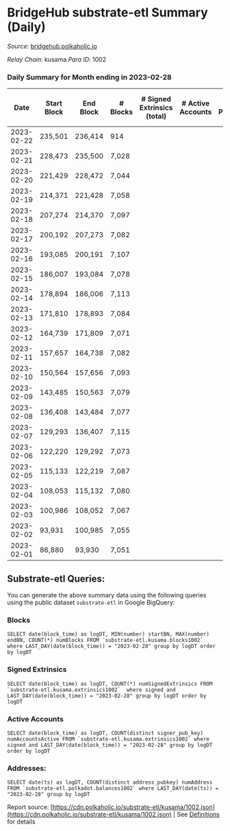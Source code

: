 # BridgeHub substrate-etl Summary (Daily)

_Source_: [bridgehub.polkaholic.io](https://bridgehub.polkaholic.io)

*Relay Chain*: kusama
*Para ID*: 1002



### Daily Summary for Month ending in 2023-02-28


| Date | Start Block | End Block | # Blocks | # Signed Extrinsics (total) | # Active Accounts | # Passive | # New | # Addresses with Balances | # Events | # Transfers | # XCM Transfers In | # XCM Transfers Out |
| ---- | ----------- | --------- | -------- | --------------------------- | ----------------- | --------- | ----- | ------------------------- | -------- | ----------- | ------------------ | ------------------- |
| 2023-02-22 | 235,501 | 236,414 | 914  |  |  |  |  |  | 1,829 |   |   |   |
| 2023-02-21 | 228,473 | 235,500 | 7,028  |  |  |  |  | 4 | 14,060 |   |   |   |
| 2023-02-20 | 221,429 | 228,472 | 7,044  |  |  |  |  | 4 | 14,103 |   |   |   |
| 2023-02-19 | 214,371 | 221,428 | 7,058  |  |  |  |  | 4 | 14,120 |   |   |   |
| 2023-02-18 | 207,274 | 214,370 | 7,097  |  |  |  |  | 4 | 14,198 |   |   |   |
| 2023-02-17 | 200,192 | 207,273 | 7,082  |  |  |  |  | 4 | 14,168 |   |   |   |
| 2023-02-16 | 193,085 | 200,191 | 7,107  |  |  |  |  | 4 | 14,218 |   |   |   |
| 2023-02-15 | 186,007 | 193,084 | 7,078  |  |  |  |  | 4 | 14,160 |   |   |   |
| 2023-02-14 | 178,894 | 186,006 | 7,113  |  |  |  |  | 4 | 14,230 |   |   |   |
| 2023-02-13 | 171,810 | 178,893 | 7,084  |  |  |  |  | 4 | 14,172 |   |   |   |
| 2023-02-12 | 164,739 | 171,809 | 7,071  |  |  |  |  | 4 | 14,146 |   |   |   |
| 2023-02-11 | 157,657 | 164,738 | 7,082  |  |  |  |  | 4 | 14,168 |   |   |   |
| 2023-02-10 | 150,564 | 157,656 | 7,093  |  |  |  |  | 4 | 14,190 |   |   |   |
| 2023-02-09 | 143,485 | 150,563 | 7,079  |  |  |  |  | 4 | 14,162 |   |   |   |
| 2023-02-08 | 136,408 | 143,484 | 7,077  |  |  |  |  | 4 | 14,158 |   |   |   |
| 2023-02-07 | 129,293 | 136,407 | 7,115  |  |  |  |  | 4 | 14,234 |   |   |   |
| 2023-02-06 | 122,220 | 129,292 | 7,073  |  |  |  |  | 4 | 14,150 |   |   |   |
| 2023-02-05 | 115,133 | 122,219 | 7,087  |  |  |  |  | 4 | 14,178 |   |   |   |
| 2023-02-04 | 108,053 | 115,132 | 7,080  |  |  |  |  | 4 | 14,163 |   |   |   |
| 2023-02-03 | 100,986 | 108,052 | 7,067  |  |  |  |  | 4 | 14,138 |   |   |   |
| 2023-02-02 | 93,931 | 100,985 | 7,055  |  |  |  |  | 4 | 14,114 |   |   |   |
| 2023-02-01 | 86,880 | 93,930 | 7,051  |  |  |  |  | 4 | 14,106 |   |   |   |

## Substrate-etl Queries:
You can generate the above summary data using the following queries using the public dataset `substrate-etl` in Google BigQuery:


### Blocks
```
SELECT date(block_time) as logDT, MIN(number) startBN, MAX(number) endBN, COUNT(*) numBlocks FROM `substrate-etl.kusama.blocks1002`  where LAST_DAY(date(block_time)) = "2023-02-28" group by logDT order by logDT
```


### Signed Extrinsics
```
SELECT date(block_time) as logDT, COUNT(*) numSignedExtrinsics FROM `substrate-etl.kusama.extrinsics1002`  where signed and LAST_DAY(date(block_time)) = "2023-02-28" group by logDT order by logDT
```


### Active Accounts
```
SELECT date(block_time) as logDT, COUNT(distinct signer_pub_key) numAccountsActive FROM `substrate-etl.kusama.extrinsics1002` where signed and LAST_DAY(date(block_time)) = "2023-02-28" group by logDT order by logDT
```


### Addresses:
```
SELECT date(ts) as logDT, COUNT(distinct address_pubkey) numAddress FROM `substrate-etl.polkadot.balances1002` where LAST_DAY(date(ts)) = "2023-02-28" group by logDT
```



Report source: [https://cdn.polkaholic.io/substrate-etl/kusama/1002.json](https://cdn.polkaholic.io/substrate-etl/kusama/1002.json) | See [Definitions](/DEFINITIONS.md) for details
